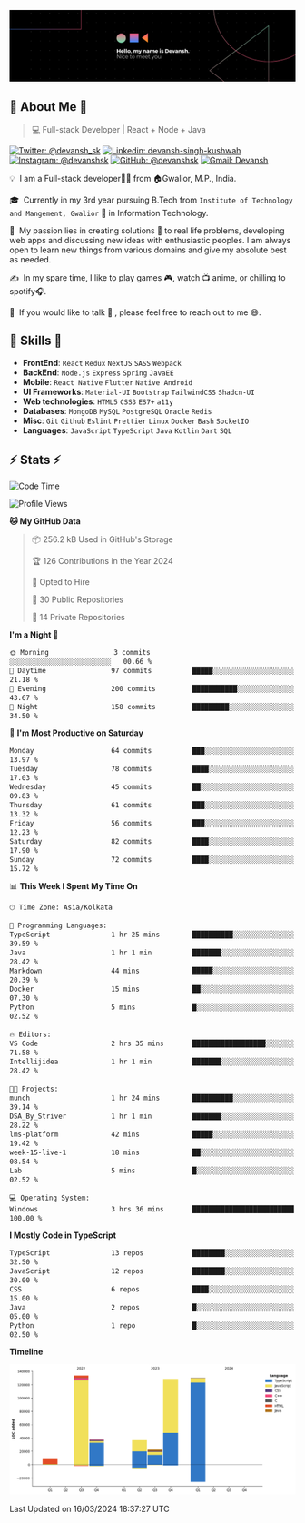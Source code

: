 ![Banner](./Devansh%20Singh%20Banner.png)

## 👋 About Me 👋

> 💻 Full-stack Developer | React + Node + Java

[![Twitter: @devansh_sk](https://img.shields.io/twitter/follow/devansh_sk?style=social)](https://twitter.com/devansh_sk)
[![Linkedin: devansh-singh-kushwah](https://img.shields.io/badge/-Devansh%20Singh%20Kushwah-blue?style=flat-square&logo=Linkedin&logoColor=white&link=https://www.linkedin.com/in/devanshsk/)](https://www.linkedin.com/in/devanshsk/)
[![Instagram: @devanshsk](https://img.shields.io/badge/-devanshsk-E4405F?style=flat-square&logo=instagram&logoColor=white)](https://instagram.com/devanshsk)
[![GitHub: @devanshsk](https://img.shields.io/github/followers/devanshsk?label=follow&style=social)](https://github.com/devanshsk)
[![Gmail: Devansh](https://img.shields.io/badge/Gmail-D14836?style=flat-square&logo=gmail&logoColor=white)](mailto:work.devanshsk@gmail.com)

💡 &nbsp;I am a Full-stack developer🧑‍💻 from 🏠Gwalior, M.P., India.

🎓 &nbsp;Currently in my 3rd year pursuing B.Tech from `Institute of Technology and Mangement, Gwalior` 🏫 in Information Technology.

🌱 &nbsp;My passion lies in creating solutions 🚩 to real life problems, developing web apps and discussing new ideas with enthusiastic peoples.
I am always open to learn new things from various domains and give my absolute best as needed.

✍️ &nbsp;In my spare time, I like to play games 🎮, watch 📺 anime, or chilling to spotify🎧.

💬 &nbsp;If you would like to talk 👋 , please feel free to reach out to me 😄.

##  🎉 Skills  🎉
- **FrontEnd**: `React` `Redux` `NextJS` `SASS` `Webpack`
- **BackEnd**: `Node.js` `Express` `Spring` `JavaEE`
- **Mobile**: `React Native` `Flutter` `Native Android`
- **UI Frameworks**: `Material-UI` `Bootstrap` `TailwindCSS` `Shadcn-UI`
- **Web technologies**: `HTML5` `CSS3` `ES7+` `a11y`
- **Databases**: `MongoDB` `MySQL` `PostgreSQL` `Oracle` `Redis`
- **Misc**: `Git` `Github` `Eslint` `Prettier` `Linux` `Docker` `Bash` `SocketIO`
- **Languages**: `JavaScript` `TypeScript` `Java` `Kotlin` `Dart` `SQL`

## ⚡ Stats ⚡
<!--START_SECTION:waka-->
![Code Time](http://img.shields.io/badge/Code%20Time-117%20hrs%2030%20mins-blue)

![Profile Views](http://img.shields.io/badge/Profile%20Views-11-blue)

**🐱 My GitHub Data** 

> 📦 256.2 kB Used in GitHub's Storage 
 > 
> 🏆 126 Contributions in the Year 2024
 > 
> 💼 Opted to Hire
 > 
> 📜 30 Public Repositories 
 > 
> 🔑 14 Private Repositories 
 > 
**I'm a Night 🦉** 

```text
🌞 Morning                3 commits           ░░░░░░░░░░░░░░░░░░░░░░░░░   00.66 % 
🌆 Daytime                97 commits          █████░░░░░░░░░░░░░░░░░░░░   21.18 % 
🌃 Evening                200 commits         ███████████░░░░░░░░░░░░░░   43.67 % 
🌙 Night                  158 commits         █████████░░░░░░░░░░░░░░░░   34.50 % 
```
📅 **I'm Most Productive on Saturday** 

```text
Monday                   64 commits          ███░░░░░░░░░░░░░░░░░░░░░░   13.97 % 
Tuesday                  78 commits          ████░░░░░░░░░░░░░░░░░░░░░   17.03 % 
Wednesday                45 commits          ██░░░░░░░░░░░░░░░░░░░░░░░   09.83 % 
Thursday                 61 commits          ███░░░░░░░░░░░░░░░░░░░░░░   13.32 % 
Friday                   56 commits          ███░░░░░░░░░░░░░░░░░░░░░░   12.23 % 
Saturday                 82 commits          ████░░░░░░░░░░░░░░░░░░░░░   17.90 % 
Sunday                   72 commits          ████░░░░░░░░░░░░░░░░░░░░░   15.72 % 
```


📊 **This Week I Spent My Time On** 

```text
🕑︎ Time Zone: Asia/Kolkata

💬 Programming Languages: 
TypeScript               1 hr 25 mins        ██████████░░░░░░░░░░░░░░░   39.59 % 
Java                     1 hr 1 min          ███████░░░░░░░░░░░░░░░░░░   28.42 % 
Markdown                 44 mins             █████░░░░░░░░░░░░░░░░░░░░   20.39 % 
Docker                   15 mins             ██░░░░░░░░░░░░░░░░░░░░░░░   07.30 % 
Python                   5 mins              █░░░░░░░░░░░░░░░░░░░░░░░░   02.52 % 

🔥 Editors: 
VS Code                  2 hrs 35 mins       ██████████████████░░░░░░░   71.58 % 
Intellijidea             1 hr 1 min          ███████░░░░░░░░░░░░░░░░░░   28.42 % 

🐱‍💻 Projects: 
munch                    1 hr 24 mins        ██████████░░░░░░░░░░░░░░░   39.14 % 
DSA_By_Striver           1 hr 1 min          ███████░░░░░░░░░░░░░░░░░░   28.22 % 
lms-platform             42 mins             █████░░░░░░░░░░░░░░░░░░░░   19.42 % 
week-15-live-1           18 mins             ██░░░░░░░░░░░░░░░░░░░░░░░   08.54 % 
Lab                      5 mins              █░░░░░░░░░░░░░░░░░░░░░░░░   02.52 % 

💻 Operating System: 
Windows                  3 hrs 36 mins       █████████████████████████   100.00 % 
```

**I Mostly Code in TypeScript** 

```text
TypeScript               13 repos            ████████░░░░░░░░░░░░░░░░░   32.50 % 
JavaScript               12 repos            ████████░░░░░░░░░░░░░░░░░   30.00 % 
CSS                      6 repos             ████░░░░░░░░░░░░░░░░░░░░░   15.00 % 
Java                     2 repos             █░░░░░░░░░░░░░░░░░░░░░░░░   05.00 % 
Python                   1 repo              █░░░░░░░░░░░░░░░░░░░░░░░░   02.50 % 
```



**Timeline**

![Lines of Code chart](https://raw.githubusercontent.com/DevanshSK/DevanshSK/main/assets/bar_graph.png)


 Last Updated on 16/03/2024 18:37:27 UTC
<!--END_SECTION:waka-->

